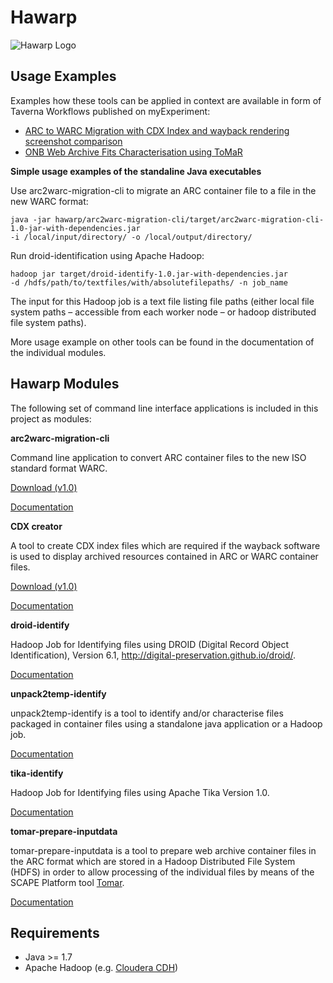 Hawarp
======

![Hawarp Logo](https://lh4.googleusercontent.com/RTeHNY7CDXRu3Vd3Lrny0G8DUhvjkrKxCSKA1Po9LFGzGYeqIVuqzZPMO83oeWzjcNoYvn3H9TxNe1XzVBdR6M4SwXtR06qj5wmXJa7XfVTLEsxyxdGS8v1gJHs596qPXQ?raw=true)


Usage Examples
--------------

Examples how these tools can be applied in context are available in form of Taverna Workflows published on myExperiment:

* [ARC to WARC Migration with CDX Index and wayback rendering screenshot comparison](http://www.myexperiment.org/workflows/4333.html)
* [ONB Web Archive Fits Characterisation using ToMaR](http://www.myexperiment.org/workflows/3933.html)

**Simple usage examples of the standaline Java executables**

Use arc2warc-migration-cli to migrate an ARC container file to a file in the new WARC format:

    java -jar hawarp/arc2warc-migration-cli/target/arc2warc-migration-cli-1.0-jar-with-dependencies.jar 
    -i /local/input/directory/ -o /local/output/directory/
    
Run droid-identification using Apache Hadoop:

    hadoop jar target/droid-identify-1.0.jar-with-dependencies.jar 
    -d /hdfs/path/to/textfiles/with/absolutefilepaths/ -n job_name
    
The input for this Hadoop job is a text file listing file paths (either local file system paths – accessible from each worker node – or hadoop distributed file system paths).

More usage example on other tools can be found in the documentation of the individual modules.

Hawarp Modules
--------------

The following set of command line interface applications is included in this 
project as modules:

**arc2warc-migration-cli**

Command line application to convert ARC container files to the new ISO standard
format WARC. 

[Download (v1.0)](http://dl.bintray.com/shsdev/generic/arc2warc-migration-cli-1.0-jar-with-dependencies.jar)

[Documentation](https://github.com/openplanets/hawarp/blob/master/arc2warc-migration-cli/README.md)

**CDX creator**

A tool to create CDX index files which are required if the wayback software is used to display archived resources contained in ARC or WARC container files.

[Download (v1.0)](http://dl.bintray.com/shsdev/generic/cdx-creator-1.0-jar-with-dependencies.jar)

[Documentation](https://github.com/openplanets/hawarp/blob/master/cdx-creator/README.md)

**droid-identify**

Hadoop Job for Identifying files using  DROID (Digital Record Object 
Identification), Version 6.1, http://digital-preservation.github.io/droid/. 

[Documentation](https://github.com/openplanets/hawarp/blob/master/droid-identify/README.md)

**unpack2temp-identify**

unpack2temp-identify is a tool to identify and/or characterise files packaged 
in container files using a standalone java application or a Hadoop job.

[Documentation](https://github.com/openplanets/hawarp/blob/master/unpack2temp-identify/README.md)

**tika-identify**

Hadoop Job for Identifying files using Apache Tika Version 1.0. 

[Documentation](https://github.com/openplanets/hawarp/blob/master/tika-identify/README.md)

**tomar-prepare-inputdata**

tomar-prepare-inputdata is a tool to prepare web archive container files in the 
ARC format which are stored in a Hadoop Distributed File System (HDFS) in order 
to allow processing of the individual files by means of the SCAPE Platform tool 
[Tomar](https://github.com/openplanets/tomar).

[Documentation](https://github.com/openplanets/hawarp/blob/master/tomar-prepare-inputdata/README.md)

Requirements
------------

* Java >= 1.7
* Apache Hadoop (e.g. [Cloudera CDH](http://www.cloudera.com/content/cloudera/en/products-and-services/cdh.html))
